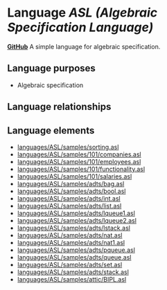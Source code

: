 # Language _ASL (Algebraic Specification Language)_
**[GitHub](https://github.com/softlang/yas/blob/master/ASL)**
A simple language for algebraic specification.

## Language purposes
* Algebraic specification

## Language relationships

## Language elements
* [languages/ASL/samples/sorting.asl](docs/files/languages-ASL-samples-sorting.asl.md)
* [languages/ASL/samples/101/companies.asl](docs/files/languages-ASL-samples-101-companies.asl.md)
* [languages/ASL/samples/101/employees.asl](docs/files/languages-ASL-samples-101-employees.asl.md)
* [languages/ASL/samples/101/functionality.asl](docs/files/languages-ASL-samples-101-functionality.asl.md)
* [languages/ASL/samples/101/salaries.asl](docs/files/languages-ASL-samples-101-salaries.asl.md)
* [languages/ASL/samples/adts/bag.asl](docs/files/languages-ASL-samples-adts-bag.asl.md)
* [languages/ASL/samples/adts/bool.asl](docs/files/languages-ASL-samples-adts-bool.asl.md)
* [languages/ASL/samples/adts/int.asl](docs/files/languages-ASL-samples-adts-int.asl.md)
* [languages/ASL/samples/adts/list.asl](docs/files/languages-ASL-samples-adts-list.asl.md)
* [languages/ASL/samples/adts/lqueue1.asl](docs/files/languages-ASL-samples-adts-lqueue1.asl.md)
* [languages/ASL/samples/adts/lqueue2.asl](docs/files/languages-ASL-samples-adts-lqueue2.asl.md)
* [languages/ASL/samples/adts/lstack.asl](docs/files/languages-ASL-samples-adts-lstack.asl.md)
* [languages/ASL/samples/adts/nat.asl](docs/files/languages-ASL-samples-adts-nat.asl.md)
* [languages/ASL/samples/adts/nat1.asl](docs/files/languages-ASL-samples-adts-nat1.asl.md)
* [languages/ASL/samples/adts/pqueue.asl](docs/files/languages-ASL-samples-adts-pqueue.asl.md)
* [languages/ASL/samples/adts/queue.asl](docs/files/languages-ASL-samples-adts-queue.asl.md)
* [languages/ASL/samples/adts/set.asl](docs/files/languages-ASL-samples-adts-set.asl.md)
* [languages/ASL/samples/adts/stack.asl](docs/files/languages-ASL-samples-adts-stack.asl.md)
* [languages/ASL/samples/attic/BIPL.asl](docs/files/languages-ASL-samples-attic-BIPL.asl.md)
